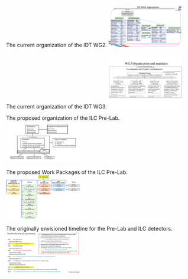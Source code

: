
 
The current organization of the IDT WG2.
[<img src="figures/WG2.png" width="200" />](figures/WG2.pdf) 



 
The current organization of the IDT WG3.
[<img src="figures/WG3.png" width="200" />](figures/WG3.pdf) 



 
The proposed organization of the ILC Pre-Lab.
[<img src="figures/Org-Chart.png" width="200" />](figures/Org-Chart.pdf) 



 
The proposed Work Packages of the ILC Pre-Lab.
[<img src="figures/WP-organisation.png" width="200" />](figures/WP-organisation.pdf) 



 
The originally envisioned timeline for the Pre-Lab and ILC detectors.
[<img src="figures/timeline.png" width="200" />](figures/timeline.pdf) 


